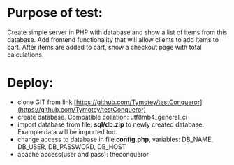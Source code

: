 # Purpose of test:

Create simple server in PHP with database and show a list of items from this database.
Add frontend functionality that will allow clients to add items to cart.
After items are added to cart, show a checkout page with total calculations.

# Deploy:

-   clone GIT from link [https://github.com/Tymotey/testConqueror](https://github.com/Tymotey/testConqueror)
-   create database. Compatible collation: utf8mb4_general_ci
-   import database from file: **sql/db.zip** to newly created database. Example data will be imported too.
-   change access to database in file **config.php**, variables: DB_NAME, DB_USER, DB_PASSWORD, DB_HOST
-   apache access(user and pass): theconqueror
